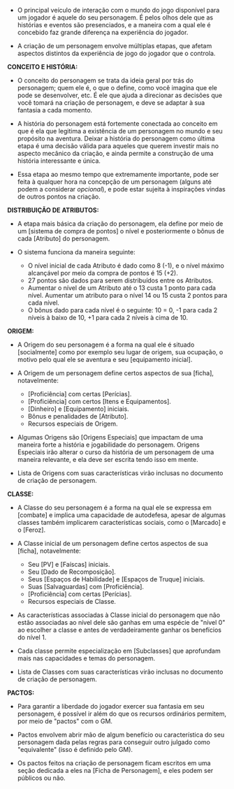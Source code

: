 - O principal veículo de interação com o mundo do jogo disponível para um jogador é aquele do seu personagem. É pelos olhos dele que as histórias e eventos são presenciados, e a maneira com a qual ele é concebido faz grande diferença na experiência do jogador.

- A criação de um personagem envolve múltiplas etapas, que afetam aspectos distintos da experiência de jogo do jogador que o controla.

**CONCEITO E HISTÓRIA:**
- O conceito do personagem se trata da ideia geral por trás do personagem; quem ele é, o que o define, como você imagina que ele pode se desenvolver, etc. É ele que ajuda a direcionar as decisões que você tomará na criação de personagem, e deve se adaptar à sua fantasia a cada momento.

- A história do personagem está fortemente conectada ao conceito em que é ela que legitima a existência de um personagem no mundo e seu propósito na aventura. Deixar a história do personagem como última etapa é uma decisão válida para aqueles que querem investir mais no aspecto mecânico da criação, e ainda permite a construção de uma história interessante e única.

- Essa etapa ao mesmo tempo que extremamente importante, pode ser feita à qualquer hora na concepção de um personagem (alguns até podem a considerar *opcional*), e pode estar sujeita à inspirações vindas de outros pontos na criação.

**DISTRIBUIÇÃO DE ATRIBUTOS:**
- A etapa mais básica da criação do personagem, ela define por meio de um [sistema de compra de pontos] o nível e posteriormente o bônus de cada [Atributo] do personagem.

- O sistema funciona da maneira seguinte:
  - O nível inicial de cada Atributo é dado como 8 (-1), e o nível máximo alcançável por meio da compra de pontos é 15 (+2).
  - 27 pontos são dados para serem distribuídos entre os Atributos.
  - Aumentar o nível de um Atributo até o 13 custa 1 ponto para cada nível. Aumentar um atributo para o nível 14 ou 15 custa 2 pontos para cada nível.
  - O bônus dado para cada nível é o seguinte: 10 = 0, -1 para cada 2 níveis à baixo de 10, +1 para cada 2 níveis à cima de 10. 

**ORIGEM:**
- A Origem do seu personagem é a forma na qual ele é situado [socialmente] como por exemplo seu lugar de origem, sua ocupação, o motivo pelo qual ele se aventura e seu [equipamento inicial].

- A Origem de um personagem define certos aspectos de sua [ficha], notavelmente:
  - [Proficiência] com certas [Perícias].
  - [Proficiência] com certos [Itens e Equipamentos].
  - [Dinheiro] e [Equipamento] iniciais.
  - Bônus e penalidades de [Atributo].
  - Recursos especiais de Origem.

- Algumas Origens são [Origens Especiais] que impactam de uma maneira forte a história e jogabilidade do personagem. Origens Especiais irão alterar o curso da história de um personagem de uma maneira relevante, e ela deve ser escrita tendo isso em mente.

- Lista de Origens com suas características virão inclusas no documento de criação de personagem.

**CLASSE:**
- A Classe do seu personagem é a forma na qual ele se expressa em [combate] e implica uma capacidade de autodefesa, apesar de algumas classes também implicarem características sociais, como o [Marcado] e o [Feroz].

- A Classe inicial de um personagem define certos aspectos de sua [ficha], notavelmente:
  - Seu [PV] e [Faíscas] iniciais.
  - Seu [Dado de Recomposição].
  - Seus [Espaços de Habilidade] e [Espaços de Truque] iniciais.
  - Suas [Salvaguardas] com [Proficiência].
  - [Proficiência] com certas [Perícias].
  - Recursos especiais de Classe.

- As características associadas à Classe inicial do personagem que não estão associadas ao nível dele são ganhas em uma espécie de "nível 0" ao escolher a classe e antes de verdadeiramente ganhar os benefícios do nível 1.

- Cada classe permite especialização em [Subclasses] que aprofundam mais nas capacidades e temas do personagem.

- Lista de Classes com suas características virão inclusas no documento de criação de personagem.

**PACTOS:**
- Para garantir a liberdade do jogador exercer sua fantasia em seu personagem, é possível ir além do que os recursos ordinários permitem, por meio de "pactos" com o GM.

- Pactos envolvem abrir mão de algum benefício ou característica do seu personagem dada pelas regras para conseguir outro julgado como "equivalente" (isso é definido pelo GM).

- Os pactos feitos na criação de personagem ficam escritos em uma seção dedicada a eles na [Ficha de Personagem], e eles podem ser públicos ou não.